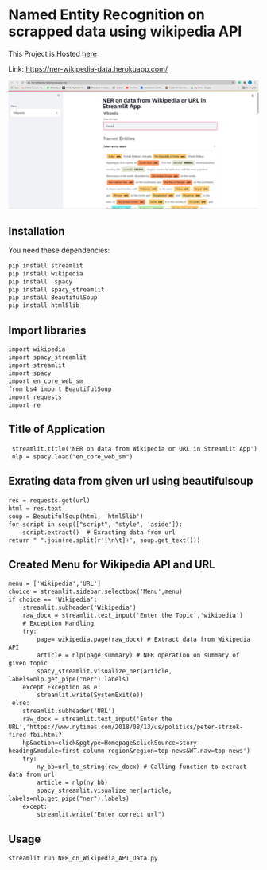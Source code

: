 # Named Entity Recognition on scrapped data using wikipedia API
This Project is Hosted <a href="https://ner-wikipedia-data.herokuapp.com/">here</a>

Link: https://ner-wikipedia-data.herokuapp.com/

<img src="https://github.com/ApLife1827/NER_on_Wikipedia_API_Data/blob/main/readme-image.png">

## Installation
You need these dependencies:

    pip install streamlit
    pip install wikipedia
    pip install  spacy
    pip install spacy_streamlit
    pip install BeautifulSoup
    pip install html5lib

## Import libraries
    import wikipedia
    import spacy_streamlit
    import streamlit
    import spacy
    import en_core_web_sm
    from bs4 import BeautifulSoup
    import requests
    import re

## Title of Application
     streamlit.title('NER on data from Wikipedia or URL in Streamlit App')
     nlp = spacy.load("en_core_web_sm")
    
## Exrating data from given url using beautifulsoup
    res = requests.get(url)
    html = res.text
    soup = BeautifulSoup(html, 'html5lib') 
    for script in soup(["script", "style", 'aside']):
        script.extract()  # Exracting data from url
    return " ".join(re.split(r'[\n\t]+', soup.get_text()))
    
## Created Menu for Wikipedia API and URL
    menu = ['Wikipedia','URL'] 
    choice = streamlit.sidebar.selectbox('Menu',menu)
    if choice == 'Wikipedia':
        streamlit.subheader('Wikipedia')
        raw_docx = streamlit.text_input('Enter the Topic','wikipedia') 
        # Exception Handling
        try:
            page= wikipedia.page(raw_docx) # Extract data from Wikipedia API
            article = nlp(page.summary) # NER operation on summary of given topic
            spacy_streamlit.visualize_ner(article, labels=nlp.get_pipe("ner").labels)
        except Exception as e:
            streamlit.write(SystemExit(e))
     else:
        streamlit.subheader('URL')
        raw_docx = streamlit.text_input('Enter the URL','https://www.nytimes.com/2018/08/13/us/politics/peter-strzok-fired-fbi.html?
        hp&action=click&pgtype=Homepage&clickSource=story-heading&module=first-column-region&region=top-news&WT.nav=top-news') 
        try:
            ny_bb=url_to_string(raw_docx) # Calling function to extract data from url
            article = nlp(ny_bb)
            spacy_streamlit.visualize_ner(article, labels=nlp.get_pipe("ner").labels)
        except:
            streamlit.write("Enter correct url")

## Usage
    streamlit run NER_on_Wikipedia_API_Data.py
